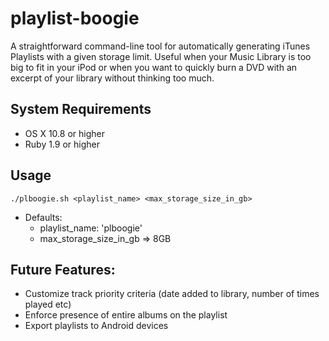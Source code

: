 playlist-boogie
===============

A straightforward command-line tool for automatically generating iTunes Playlists with a given storage limit. Useful when your Music Library is too big to fit in your iPod or when you want to quickly burn a DVD with an excerpt of your library without thinking too much.

System Requirements
-------------------

 * OS X 10.8 or higher
 * Ruby 1.9 or higher

Usage
-----
` ./plboogie.sh <playlist_name> <max_storage_size_in_gb> `

* Defaults:
  - playlist_name: 'plboogie'
  - max_storage_size_in_gb => 8GB

Future Features:
---------------

* Customize track priority criteria  (date added to library, number of times played etc)
* Enforce presence of entire albums on the playlist
* Export playlists to Android devices